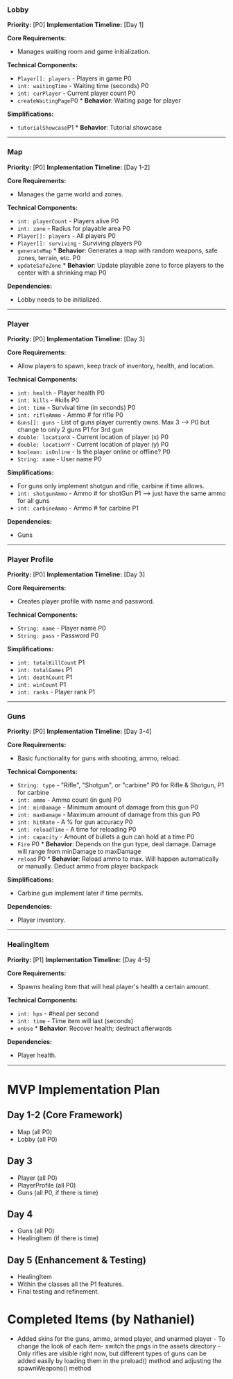 ### Lobby
**Priority:** [P0]
**Implementation Timeline:** [Day 1]

**Core Requirements:**
- Manages waiting room and game initialization.

**Technical Components:**
- `Player[]: players` - Players in game P0
- `int: waitingTime` - Waiting time (seconds) P0
- `int: curPlayer` - Current player count P0
- `createWaitingPage`P0
      * **Behavior**: Waiting page for player

**Simplifications:**
- `tutorialShowcase`P1
      * **Behavior**: Tutorial showcase

---

### Map
**Priority:** [P0]
**Implementation Timeline:** [Day 1-2]

**Core Requirements:**
- Manages the game world and zones.

**Technical Components:**
- `int: playerCount` - Players alive P0
- `int: zone` - Radius for playable area P0
- `Player[]: players` - All players P0
- `Player[]: surviving` - Surviving players P0
- `generateMap`
      * **Behavior**: Generates a map with random weapons, safe zones, terrain, etc. P0
- `updateSafeZone`
      * **Behavior**: Update playable zone to force players to the center with a shrinking map P0

**Dependencies:**
- Lobby needs to be initialized.

---

### Player
**Priority:** [P0]
**Implementation Timeline:** [Day 3]

**Core Requirements:**
- Allow players to spawn, keep track of inventory, health, and location.

**Technical Components:**
- `int: health` - Player health P0
- `int: kills` - #kills P0
- `int: time` - Survival time (in seconds) P0
- `int: rifleAmmo` - Ammo # for rifle P0
- `Guns[]: guns` - List of guns player currently owns. Max 3 --> P0 but change to only 2 guns P1 for 3rd gun
- `double: locationX` - Current location of player (x) P0
- `double: locationY` - Current location of player (y) P0
- `boolean: isOnline` - Is the player online or offline? P0
- `String: name` - User name P0

**Simplifications:**
- For guns only implement shotgun and rifle, carbine if time allows.
- `int: shotgunAmmo` - Ammo # for shotGun P1 --> just have the same ammo for all guns
- `int: carbineAmmo` - Ammo # for carbine P1

**Dependencies:**
- Guns

---

### Player Profile
**Priority:** [P0]
**Implementation Timeline:** [Day 3]

**Core Requirements:**
- Creates player profile with name and password.

**Technical Components:**
- `String: name` - Player name P0
- `String: pass` - Password P0

**Simplifications:**
- `int: totalKillCount` P1
- `int: totalGames` P1
- `int: deathCount` P1
- `int: winCount` P1
- `int: ranks` - Player rank P1

---

### Guns
**Priority:** [P0]
**Implementation Timeline:** [Day 3-4]

**Core Requirements:**
- Basic functionality for guns with shooting, ammo, reload.

**Technical Components:**
- `String: type` - "Rifle", "Shotgun", or "carbine" P0 for Rifle & Shotgun, P1 for carbine
- `int: ammo` - Ammo count (in gun) P0
- `int: minDamage` - Minimum amount of damage from this gun P0
- `int: maxDamage` - Maximum amount of damage from this gun P0
- `int: hitRate` - A % for gun accuracy P0
- `int: reloadTime` - A time for reloading P0
- `int: capacity` - Amount of bullets a gun can hold at a time P0
- `Fire` P0
      * **Behavior**: Depends on the gun type, deal damage. Damage will range from minDamage to maxDamage
- `reload` P0
      * **Behavior**: Reload ammo to max. Will happen automatically or manually. Deduct ammo from player backpack

**Simplifications:**
- Carbine gun implement later if time permits.

**Dependencies:**
- Player inventory.

---

### HealingItem
**Priority:** [P1]
**Implementation Timeline:** [Day 4-5]

**Core Requirements:**
- Spawns healing item that will heal player's health a certain amount.

**Technical Components:**
- `int: hps` - #heal per second
- `int: time` - Time item will last (seconds)
- `onUse`
      * **Behavior**: Recover health; destruct afterwards

**Dependencies:**
- Player health.

---

# MVP Implementation Plan

## Day 1-2 (Core Framework)
- Map (all P0)
- Lobby (all P0)

## Day 3
- Player (all P0)
- PlayerProfile (all P0)
- Guns (all P0, if there is time)

## Day 4
- Guns (all P0)
- HealingItem (if there is time)

## Day 5 (Enhancement & Testing)
- HealingItem
- Within the classes all the P1 features.
- Final testing and refinement.

# Completed Items (by Nathaniel)
- Added skins for the guns, ammo, armed player, and unarmed player
      - To change the look of each item- switch the pngs in the assets directory
      - Only rifles are visible right now, but different types of guns can be added easily by loading them in the preload() method and adjusting the spawnWeapons() method